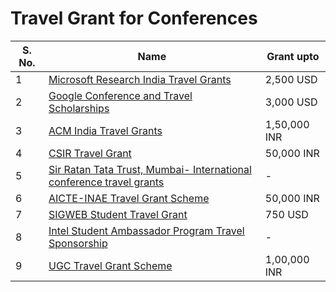 
# Travel Grant for Conferences


| S. No. | Name                                     | Grant upto        |
|------|---------------------------------------|----------------------------|
| 1 | [Microsoft Research India Travel Grants](https://msrprograms.cloudapp.net/User/Login?ReturnUrl=%2FTravelGrants%2F) | 2,500 USD |
| 2 | [Google Conference and Travel Scholarships](https://buildyourfuture.withgoogle.com/scholarships/google-travel-scholarships/) | 3,000 USD      | 
| 3|[ACM India Travel Grants](http://www.cfdvs.iitb.ac.in/tempuser/travel/index.php) | 1,50,000 INR| 
| 4|[CSIR Travel Grant](https://csirhrdg.res.in/Home/Index/1/Default/775/69) | 50,000 INR | 
| 5|[Sir Ratan Tata Trust, Mumbai- International conference travel grants](https://indiabioscience.org/grants/travel-grant-ratan-tata-trust-and-navajbai-ratan-tata-trust) | -|
| 6|[AICTE-INAE Travel Grant Scheme](https://www.inae.in/aicte-inae-travel-grant-scheme/) | 50,000 INR|
| 7|[SIGWEB Student Travel Grant](https://www.sigweb.org/community/student-travel-grant) | 750 USD
| 8|[Intel Student Ambassador Program Travel Sponsorship](https://devmesh.intel.com/member-programs/intel-student-ambassador-program) | - |
| 9| [UGC Travel Grant Scheme](http://164.100.228.160/funding-opportunities/grants-for-conference-seminars/ugc-travel-grant-scheme) | 1,00,000 INR|

